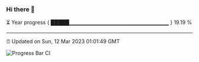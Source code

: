 ### Hi there 👋

⏳ Year progress { █████▁▁▁▁▁▁▁▁▁▁▁▁▁▁▁▁▁▁▁▁▁▁▁▁▁ } 19.19 %

---

⏰ Updated on Sun, 12 Mar 2023 01:01:49 GMT

![Progress Bar CI](https://github.com/liununu/liununu/workflows/Progress%20Bar%20CI/badge.svg)
